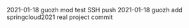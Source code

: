 2 0 2 1 - 0 1 - 1 8   g u o z h   m o d   t e s t   S S H   p u s h  
  
 2 0 2 1 - 0 1 - 1 8   g u o z h   a d d   s p r i n g c l o u d 2 0 2 1   r e a l   p r o j e c t   c o m m i t 